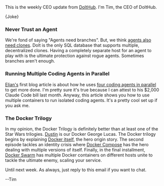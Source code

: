This is the weekly CEO update from [DoltHub](https://www.dolthub.com/). I'm Tim, the CEO of DoltHub. 

{Joke}

### Never Trust an Agent

We're fond of saying "Agents need branches". But, we think [agents also need clones](https://www.dolthub.com/blog/2025-08-25-agents-need-clones/). Dolt is the only SQL database that supports multiple, decentralized clones. Having a completely separate host for an agent to play with is the ultimate protection against rogue agents. Sometimes branches aren't enough.

### Running Multiple Coding Agents in Parallel

[Elian's](https://www.dolthub.com/team#elian) first blog article is about how he uses [four coding agents in parallel]() to get more done. I'm pretty sure it's true because I can attest to his $2,000 Claude Code bill last month. Anyway, this article shows you how to use multiple containers to run isolated coding agents. It's a pretty cool set up if you ask me.

### The Docker Trilogy

In my opinion, the Docker Trilogy is definitely better than at least one of the Star Wars trilogies. [Dustin](https://www.dolthub.com/team#dustin) is our Docker George Lucas. The Docker trilogy begins by explaining [Docker itself](https://www.dolthub.com/blog/2025-07-22-a-beginners-guide-to-docker/), the hero origin story. The second episode tackles an identity crisis where [Docker Compose](https://www.dolthub.com/blog/2025-08-19-a-beginners-guide-to-docker-compose/) has the hero dealing with multiple versions of itself. Finally, in the final installment, [Docker Swarm](https://www.dolthub.com/blog/2025-08-27-a-beginners-guide-to-docker-swarm/) has multiple Docker containers on different hosts unite to tackle the ultimate enemy, scaling your service. 

Until next week. As always, just reply to this email if you want to chat.

--Tim